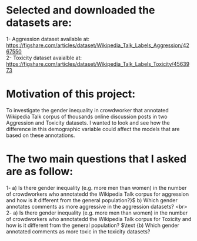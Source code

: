 # Selected and downloaded the datasets are:
1- Aggression dataset available at: https://figshare.com/articles/dataset/Wikipedia_Talk_Labels_Aggression/4267550 <br>
2- Toxicity dataset avaialble at: https://figshare.com/articles/dataset/Wikipedia_Talk_Labels_Toxicity/4563973

# Motivation of this project:
To investigate the gender inequality in crowdworker that annotated  Wikipedia Talk corpus of thousands online discussion posts in two Aggression and Toxicity datasets. I wanted to look and see how the difference in this demographic variable could affect the models that are based on these annotations.

# The two main questions that I asked are as follow:
1- a) Is there gender inequality (e.g. more men than women) in the number of crowdworkers who annotatedd the Wikipedia Talk corpus for aggression  and how is it different from the general population?}$ $\text {b) Which gender annotates comments as more aggressive in the aggression datasets? <br>
2- a) Is there gender inequality (e.g. more men than women) in the number of crowdworkers who annotatedd the Wikipedia Talk corpus for Toxicity and how is it different from the general population?}$ $\text {b) Which gender annotated comments as more toxic in the toxicity datasets?
